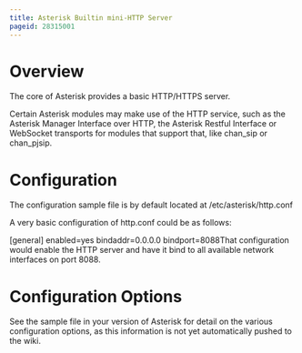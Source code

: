 ```yaml
---
title: Asterisk Builtin mini-HTTP Server
pageid: 28315001
---
```


Overview
========

The core of Asterisk provides a basic HTTP/HTTPS server.

Certain Asterisk modules may make use of the HTTP service, such as the Asterisk Manager Interface over HTTP, the Asterisk Restful Interface or WebSocket transports for modules that support that, like chan\_sip or chan\_pjsip.

Configuration
=============

The configuration sample file is by default located at /etc/asterisk/http.conf

A very basic configuration of http.conf could be as follows:

[general]
enabled=yes
bindaddr=0.0.0.0
bindport=8088That configuration would enable the HTTP server and have it bind to all available network interfaces on port 8088.

Configuration Options
=====================

See the sample file in your version of Asterisk for detail on the various configuration options, as this information is not yet automatically pushed to the wiki.  
  


